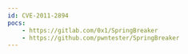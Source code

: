 ```yaml
---
id: CVE-2011-2894
pocs:
    - https://gitlab.com/0x1/SpringBreaker
    - https://github.com/pwntester/SpringBreaker
---
```

